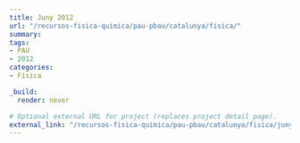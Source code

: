 ```yaml
---
title: Juny 2012
url: "/recursos-fisica-quimica/pau-pbau/catalunya/fisica/"
summary:
tags:
- PAU
- 2012
categories:
- Física

_build:
  render: never

# Optional external URL for project (replaces project detail page).
external_link: "/recursos-fisica-quimica/pau-pbau/catalunya/fisica/juny-2012.pdf"
---
```

